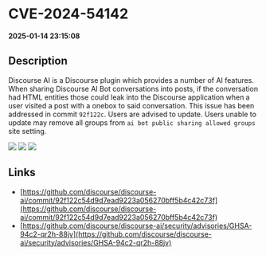 # CVE-2024-54142

**2025-01-14 23:15:08**

## Description
Discourse AI is a Discourse plugin which provides a number of AI features. When sharing Discourse AI Bot conversations into posts, if the conversation had HTML entities those could leak into the Discourse application when a user visited a post with a onebox to said conversation. This issue has been addressed in commit `92f122c`. Users are advised to update. Users unable to update may remove all groups from `ai bot public sharing allowed groups` site setting.

![](https://img.shields.io/static/v1?label=Score&message=9.0&color=red)
![](https://img.shields.io/static/v1?label=Severity&message=CRITICAL&color=red)
![](https://img.shields.io/static/v1?label=CWE&message=XSS&color=green)

## Links
- [https://github.com/discourse/discourse-ai/commit/92f122c54d9d7ead9223a056270bff5b4c42c73f](https://github.com/discourse/discourse-ai/commit/92f122c54d9d7ead9223a056270bff5b4c42c73f)
- [https://github.com/discourse/discourse-ai/security/advisories/GHSA-94c2-qr2h-88jv](https://github.com/discourse/discourse-ai/security/advisories/GHSA-94c2-qr2h-88jv)
